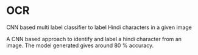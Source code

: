 # OCR
CNN based multi label classifier to label Hindi characters in a given image

A CNN based approach to identify and label a hindi character from an image. The model generated gives around 80 % accuracy.
